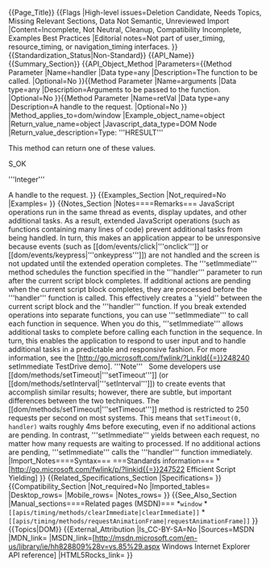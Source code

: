 {{Page_Title}}
{{Flags
|High-level issues=Deletion Candidate, Needs Topics, Missing Relevant Sections, Data Not Semantic, Unreviewed Import
|Content=Incomplete, Not Neutral, Cleanup, Compatibility Incomplete, Examples Best Practices
|Editorial notes=Not part of user_timing, resource_timing, or navigation_timing interfaces.
}}
{{Standardization_Status|Non-Standard}}
{{API_Name}}
{{Summary_Section}}
{{API_Object_Method
|Parameters={{Method Parameter
|Name=handler
|Data type=any
|Description=The function to be called.
|Optional=No
}}{{Method Parameter
|Name=arguments
|Data type=any
|Description=Arguments to be passed to the function.
|Optional=No
}}{{Method Parameter
|Name=retVal
|Data type=any
|Description=A handle to the request.
|Optional=No
}}
|Method_applies_to=dom/window
|Example_object_name=object
|Return_value_name=object
|Javascript_data_type=DOM Node
|Return_value_description=Type: '''HRESULT'''

This method can return one of these values.

S_OK

'''Integer'''

A handle to the request.
}}
{{Examples_Section
|Not_required=No
|Examples=
}}
{{Notes_Section
|Notes====Remarks===
JavaScript operations run in the same thread as events, display updates, and other additional tasks. As a result, extended JavaScript operations (such as functions containing many lines of code) prevent additional tasks from being handled.  In turn, this makes an application  appear to be unresponsive  because events (such as [[dom/events/click|'''onclick''']] or [[dom/events/keypress|'''onkeypress''']]) are not handled and the screen is not updated until the extended operation completes.
The '''setImmediate''' method schedules  the function specified in the '''handler''' parameter to run after the current script block completes.  If additional actions are pending when the current script block completes, they are processed before the '''handler''' function is called.   This effectively creates a ''yield'' between the current script block and the '''handler''' function.
If you break extended operations into separate functions, you can use '''setImmediate''' to call each function in sequence.  When you do this, '''setImmediate''' allows additional  tasks to complete  before calling each function in the sequence.  In turn, this enables the application to respond to user input and to handle additional tasks in a predictable and responsive fashion.
For more information, see the [http://go.microsoft.com/fwlink/?LinkId{{=}}248240 setImmediate TestDrive demo].
'''Note'''  
Some developers use [[dom/methods/setTimeout|'''setTimeout''']] (or [[dom/methods/setInterval|'''setInterval''']]) to create events that accomplish similar results; however, there are subtle, but important differences   between the two techniques.
The [[dom/methods/setTimeout|'''setTimeout''']] method is restricted to 250 requests per second on most systems.  This means that <code>setTimeout(0, handler)</code> waits roughly 4ms before executing, even if no additional actions are pending.  In contrast, '''setImmediate''' yields between each request, no matter how many requests are waiting to processed. If no additional actions are pending, '''setImmediate''' calls the '''handler''' function immediately.
|Import_Notes====Syntax===
===Standards information===
*[http://go.microsoft.com/fwlink/p/?linkid{{=}}247522 Efficient Script Yielding]
}}
{{Related_Specifications_Section
|Specifications=
}}
{{Compatibility_Section
|Not_required=No
|Imported_tables=
|Desktop_rows=
|Mobile_rows=
|Notes_rows=
}}
{{See_Also_Section
|Manual_sections====Related pages (MSDN)===
*<code>window</code>
*<code>[[apis/timing/methods/clearImmediate|clearImmediate]]</code>
*<code>[[apis/timing/methods/requestAnimationFrame|requestAnimationFrame]]</code>
}}
{{Topics|DOM}}
{{External_Attribution
|Is_CC-BY-SA=No
|Sources=MSDN
|MDN_link=
|MSDN_link=[http://msdn.microsoft.com/en-us/library/ie/hh828809%28v=vs.85%29.aspx Windows Internet Explorer API reference]
|HTML5Rocks_link=
}}